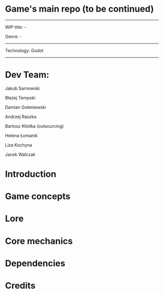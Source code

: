 # Game's main repo (to be continued)

---------------------------------------

WIP title: -

Genre: -

---------------------------------------

Technology: Godot

---------------------------------------

# Dev Team:
Jakub Sarnowski

Błażej Tempski

Damian Goleniewski

Andrzej Raszka

Bartosz Kłódka (outsourcing)

Helena Łomanik

Liza Kochyna

Jacek Walczak

# Introduction

# Game concepts

# Lore

# Core mechanics

# Dependencies

# Credits
